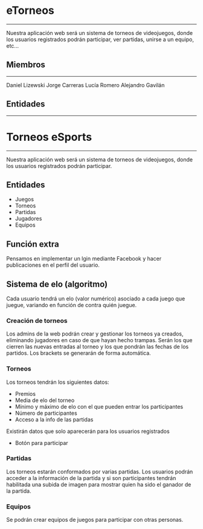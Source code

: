 # eTorneos
***
Nuestra aplicación web será un sistema de torneos de videojuegos, donde los usuarios registrados podrán participar, ver partidas, unirse a un equipo, etc...

## Miembros
***
Daniel Lizewski
Jorge Carreras
Lucía Romero
Alejandro Gavilán

## Entidades
***



# Torneos eSports
***
Nuestra aplicación web será un sistema de torneos de videojuegos, donde los usuarios registrados podrán participar.

## Entidades
- Juegos
- Torneos
- Partidas
- Jugadores
- Equipos

## Función extra
Pensamos en implementar un lgin mediante Facebook y hacer publicaciones en el perfil del usuario.


## Sistema de elo (algoritmo)
Cada usuario tendrá un elo (valor numérico) asociado a cada juego que juegue, variando en función de contra quién juegue.

### Creación de torneos
Los admins de la web podrán crear y gestionar los torneos ya creados, eliminando jugadores en caso de que hayan hecho trampas.
Serán los que cierren las nuevas entradas al torneo y los que pondrán las fechas de los partidos.
Los brackets se generarán de forma automática.

### Torneos
Los torneos tendrán los siguientes datos: 
- Premios
- Media de elo del torneo
- Mínimo y máximo de elo con el que pueden entrar los participantes
- Número de participantes
- Acceso a la info de las partidas

Existirán datos que solo aparecerán para los usuarios registrados
- Botón para participar

### Partidas
Los torneos estarán conformados por varias partidas. Los usuarios podrán acceder a la información de la partida y si son participantes tendrán habilitada una subida de imagen para mostrar quien ha sido el ganador de la partida.

### Equipos
Se podrán crear equipos de juegos para participar con otras personas.
